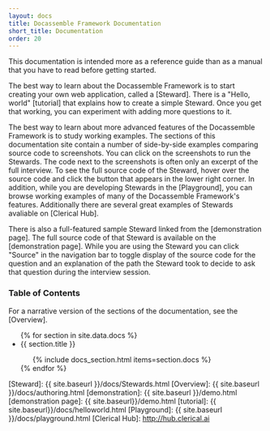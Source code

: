 ```yaml
---
layout: docs
title: Docassemble Framework Documentation
short_title: Documentation
order: 20
---
```


This documentation is intended more as a reference guide than as a
manual that you have to read before getting started.

The best way to learn about the Docassemble Framework is to start creating your
own web application, called a [Steward].  There is a "Hello, world" [tutorial]
that explains how to create a simple Steward.  Once you get that working,
you can experiment with adding more questions to it.

The best way to learn about more advanced features of the Docassemble Framework is
to study working examples.  The sections of this documentation site
contain a number of side-by-side examples comparing source code to
screenshots.  You can click on the screenshots to run the Stewards.
The code next to the screenshots is often only an excerpt of the full
interview.  To see the full source code of the Steward, hover over
the source code and click the button that appears in the lower right
corner.  In addition, while you are developing Stewards in the
[Playground], you can browse working examples of many of the
Docassemble Framework's features.
Additionally there are several great examples of Stewards avaliable on [Clerical Hub].

There is also a full-featured sample Steward linked from the
[demonstration page].  The full source code of that Steward is
available on the [demonstration page].  While you are using the
Steward you can click "Source" in the navigation bar to toggle
display of the source code for the question and an explanation of the
path the Steward took to decide to ask that question during the interview session.

### Table of Contents

For a narrative version of the sections of the documentation, see the [Overview].

<ul class="interiortoc">
{% for section in site.data.docs %}
<li>{{ section.title }}</li>
<ul>
{% include docs_section.html items=section.docs %}
</ul>
{% endfor %}
</ul>

[Steward]: {{ site.baseurl }}/docs/Stewards.html
[Overview]: {{ site.baseurl }}/docs/authoring.html
[demonstration]: {{ site.baseurl }}/demo.html
[demonstration page]: {{ site.baseurl}}/demo.html
[tutorial]: {{ site.baseurl}}/docs/helloworld.html
[Playground]: {{ site.baseurl }}/docs/playground.html
[Clerical Hub]: http://hub.clerical.ai
